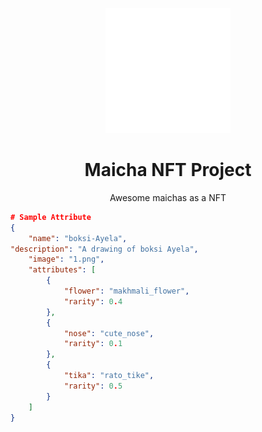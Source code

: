 <p align="center">
  <a href=#">
    <img width="200" src="https://raw.githubusercontent.com/Anyesh/maicha-nft/master/assets/sample.svg">
  </a>
</p>

<h1 align="center">Maicha NFT Project</h1>
<p align="center">Awesome maichas as a NFT</p>
                 
                 
```JSON
# Sample Attribute
{ 
    "name": "boksi-Ayela",
"description": "A drawing of boksi Ayela",
    "image": "1.png",
    "attributes": [
        {
            "flower": "makhmali_flower",
            "rarity": 0.4
        },
        {
            "nose": "cute_nose",
            "rarity": 0.1
        },
        {
            "tika": "rato_tike",
            "rarity": 0.5
        }
    ]
}
```
